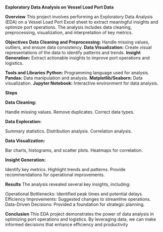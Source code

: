 **Exploratory Data Analysis on Vessel Load Port Data**

**Overview**
This project involves performing an Exploratory Data Analysis (EDA) on a Vessel Load Port Excel sheet to extract meaningful insights and optimize port operations. The analysis includes data cleaning, preprocessing, visualization, and interpretation of key metrics.

**Objectives**
**Data Cleaning and Preprocessing:** Handle missing values, outliers, and ensure data consistency.
**Data Visualization:** Create visual representations of the data to identify patterns and trends.
**Insight Generation:** Extract actionable insights to improve port operations and logistics.

**Tools and Libraries**
**Python:** Programming language used for analysis.
**Pandas:** Data manipulation and analysis.
**Matplotlib/Seaborn:** Data visualization.
**Jupyter Notebook:** Interactive environment for data analysis.

**Steps**

**Data Cleaning:**

Handle missing values.
Remove duplicates.
Correct data types.

**Data Exploration:**

Summary statistics.
Distribution analysis.
Correlation analysis.

**Data Visualization:**

Bar charts, histograms, and scatter plots.
Heatmaps for correlation.

**Insight Generation:**

Identify key metrics.
Highlight trends and patterns.
Provide recommendations for operational improvements.

**Results**
The analysis revealed several key insights, including:

Operational Bottlenecks: Identified peak times and potential delays.
Efficiency Improvements: Suggested changes to streamline operations.
Data-Driven Decisions: Provided a foundation for strategic planning.

**Conclusion**
This EDA project demonstrates the power of data analysis in optimizing port operations and logistics. By leveraging data, we can make informed decisions that enhance efficiency and productivity
